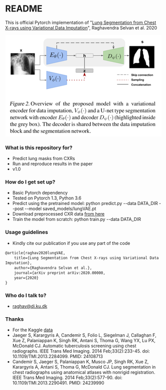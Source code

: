 # README #

This is official Pytorch implementation of 
"[Lung Segmentation from Chest X-rays using Variational Data Imputation](https://arxiv.org/abs/2004.10076)", Raghavendra Selvan et al. 2020

![lotenet](models/model.png)
### What is this repository for? ###

* Predict lung masks from CXRs
* Run and reproduce results in the paper
* v1.0

### How do I get set up? ###

* Basic Pytorch dependency
* Tested on Pytorch 1.3, Python 3.6 
* Predict using the pretrained model: 
python predict.py --data DATA_DIR --post --model saved_models/lungVAE.pt
* Download preprocessed CXR data [from here](https://drive.google.com/open?id=1_rWIRBF9o6VE6v8upf4nTrZmZ1Nw9fbD)
* Train the model from scratch: 
python train.py --data DATA_DIR
### Usage guidelines ###

* Kindly cite our publication if you use any part of the code
```
@article{raghav2020lungVAE,
 	title={Lung Segmentation from Chest X-rays using Variational Data Imputation},
	author={Raghavendra Selvan et al.},
 	journal={arXiv preprint arXiv:2020.00000,
	year={2020}
}

```

### Who do I talk to? ###

* raghav@di.ku.dk

### Thanks 
* For the Kaggle [data](https://www.kaggle.com/kmader/pulmonary-chest-xray-abnormalities)
*    Jaeger S, Karargyris A, Candemir S, Folio L, Siegelman J, Callaghan F, Xue Z, Palaniappan K, Singh RK, Antani S, Thoma G, Wang YX, Lu PX, McDonald CJ. Automatic tuberculosis screening using chest radiographs. IEEE Trans Med Imaging. 2014 Feb;33(2):233-45. doi: 10.1109/TMI.2013.2284099. PMID: 24108713
*    Candemir S, Jaeger S, Palaniappan K, Musco JP, Singh RK, Xue Z, Karargyris A, Antani S, Thoma G, McDonald CJ. Lung segmentation in chest radiographs using anatomical atlases with nonrigid registration. IEEE Trans Med Imaging. 2014 Feb;33(2):577-90. doi: 10.1109/TMI.2013.2290491. PMID: 24239990

